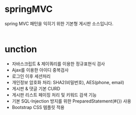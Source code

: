 # springMVC
spring MVC 패턴을 익히기 위한 기본형 게시판 소스입니다.
<br><br>


# unction
- 자바스크립트 & 제이쿼리를 이용한 정규표현식 검사
- Ajax를 이용한 아이디 중복검사
- 로그인 이후 세션처리
- 개인정보 암호화 처리: SHA2(비밀번호), AES(phone, email)
- 게시판 & 댓글 기본 CURD
- 게시판 리스트 페이징 처리 및 키워드 검색 기능
- 기본 SQL-Injection 방지를 위한 PreparedStatement(#{}) 사용
- Bootstrap CSS 템플릿 적용

